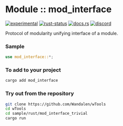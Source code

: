 # Module :: mod_interface
[![experimental](https://img.shields.io/badge/stability-experimental-orange.svg)](https://github.com/emersion/stability-badges#experimental) [![rust-status](https://github.com/Wandalen/wTools/actions/workflows/ModuleModInterfacePush.yml/badge.svg)](https://github.com/Wandalen/wTools/actions/workflows/ModuleModInterfacePush.yml) [![docs.rs](https://img.shields.io/docsrs/mod_interface?color=e3e8f0&logo=docs.rs)](https://docs.rs/mod_interface) [![discord](https://img.shields.io/discord/872391416519737405?color=eee&logo=discord&logoColor=eee&label=discuss)](https://discord.gg/JwTG6d2b)

Protocol of modularity unifying interface of a module.

### Sample

```rust
use mod_interface::*;

```

### To add to your project

```sh
cargo add mod_interface
```

### Try out from the repository

```sh
git clone https://github.com/Wandalen/wTools
cd wTools
cd sample/rust/mod_interface_trivial
cargo run
```
